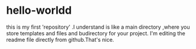 # hello-worldd
this is my first 'repository' .I understand is like a main directory ,where you store templates and files and budirectory for your project.
I'm editing the readme file directly from github.That's nice.
